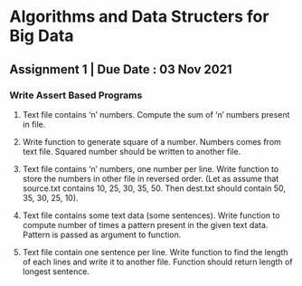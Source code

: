 # **Algorithms and Data Structers for Big Data**
## **Assignment 1 | Due Date : 03 Nov 2021**
### **Write Assert Based Programs**
1. Text file contains ‘n’ numbers. Compute the sum of ‘n’ numbers present in file.

2. Write function to generate square of a number. Numbers comes from text file. Squared number should be written to another file.

3. Text file contains ‘n’ numbers, one number per line. Write function to store the numbers in other file in reversed order. (Let as assume that source.txt contains 10, 25, 30, 35, 50. Then dest.txt should contain 50, 35, 30, 25, 10).

4. Text file contains some text data (some sentences). Write function to compute number of times a pattern present in the given text data. Pattern is passed as argument to function.

5. Text file contain one sentence per line. Write function to find the length of each lines and write it to another file. Function should return length of longest sentence.